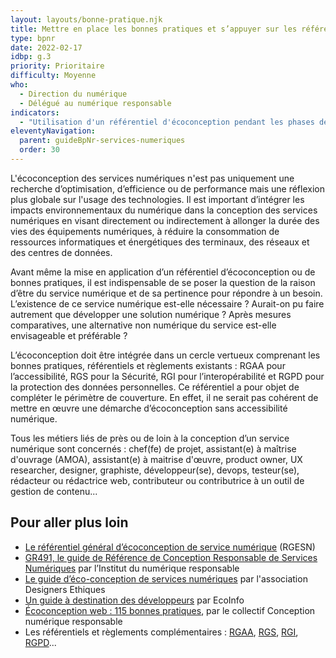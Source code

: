 ```yaml
---
layout: layouts/bonne-pratique.njk
title: Mettre en place les bonnes pratiques et s’appuyer sur les référentiels
type: bpnr
date: 2022-02-17
idbp: g.3
priority: Prioritaire
difficulty: Moyenne
who:
  - Direction du numérique
  - Délégué au numérique responsable
indicators:
  - "Utilisation d'un référentiel d'écoconception pendant les phases de conception d'un service numérique ? oui / non"
eleventyNavigation:
  parent: guideBpNr-services-numeriques
  order: 30
---
```


L'écoconception des services numériques n'est pas uniquement une recherche d’optimisation, d’efficience ou de performance mais une réflexion plus globale sur l'usage des technologies. Il est important d’intégrer les impacts environnementaux du numérique dans la conception des services numériques en visant directement ou indirectement à allonger la durée des vies des équipements numériques, à réduire la consommation de ressources informatiques et énergétiques des terminaux, des réseaux et des centres de données.

Avant même la mise en application d’un référentiel d’écoconception ou de bonnes pratiques, il est indispensable de se poser la question de la raison d’être du service numérique et de sa pertinence pour répondre à un besoin. L’existence de ce service numérique est-elle nécessaire ? Aurait-on pu faire autrement que développer une solution numérique ? Après mesures comparatives, une alternative non numérique du service est-elle envisageable et préférable ?

L’écoconception doit être intégrée dans un cercle vertueux comprenant les bonnes pratiques, référentiels et règlements existants : RGAA pour l’accessibilité, RGS pour la Sécurité, RGI pour l’interopérabilité et RGPD pour la protection des données personnelles. Ce référentiel a pour objet de compléter le périmètre de couverture. En effet, il ne serait pas cohérent de mettre en œuvre une démarche d’écoconception sans accessibilité numérique.

Tous les métiers liés de près ou de loin à la conception d’un service numérique sont concernés : chef(fe) de projet, assistant(e) à maîtrise d'ouvrage (AMOA), assistant(e) à maitrise d'œuvre, product owner, UX researcher, designer, graphiste, développeur(se), devops, testeur(se), rédacteur ou rédactrice web, contributeur ou contributrice à un outil de gestion de contenu... 

## Pour aller plus loin

* [Le référentiel général d’écoconception de service numérique](https://ecoresponsable.numerique.gouv.fr/publications/referentiel-general-ecoconception/) (RGESN)
* [GR491, le guide de Référence de Conception Responsable de Services Numériques](https://gr491.isit-europe.org) par l’Institut du numérique responsable
* [Le guide d’éco-conception de services numériques](https://eco-conception.designersethiques.org/guide/) par l'association Designers Ethiques
* [Un guide à destination des développeurs](https://ecoinfo.cnrs.fr/2020/11/20/plaquette-je-code-les-bonnes-pratiques-en-eco-conception-de-service-numerique-a-destination-des-developpeurs-de-logiciels/) par EcoInfo
* [Écoconception web : 115 bonnes pratiques](https://collectif.greenit.fr/ecoconception-web/115-bonnes-pratiques-eco-conception_web.html), par le collectif Conception numérique responsable
* Les référentiels et règlements complémentaires : [RGAA](https://www.numerique.gouv.fr/publications/rgaa-accessibilite/), [RGS](https://www.ssi.gouv.fr/entreprise/reglementation/confiance-numerique/le-referentiel-general-de-securite-rgs/), [RGI](https://www.numerique.gouv.fr/publications/interoperabilite/), [RGPD](https://www.cnil.fr/fr/reglement-europeen-protection-donnees)...


